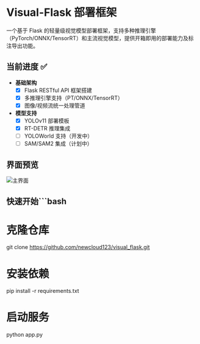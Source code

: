 # Visual-Flask 部署框架

一个基于 Flask 的轻量级视觉模型部署框架，支持多种推理引擎（PyTorch/ONNX/TensorRT）和主流视觉模型，提供开箱即用的部署能力及标注导出功能。

## 当前进度 ✅
- **基础架构**  
  - [x] Flask RESTful API 框架搭建
  - [x] 多推理引擎支持（PT/ONNX/TensorRT）
  - [x] 图像/视频流统一处理管道
- **模型支持**  
  - [x] YOLOv11 部署模板
  - [x] RT-DETR 推理集成
  - [ ] YOLOWorld 支持（开发中）
  - [ ] SAM/SAM2 集成（计划中）

## 界面预览  
![主界面](visual_flask/Assets/mainpage.png)

## 快速开始```bash
# 克隆仓库
git clone https://github.com/newcloud123/visual_flask.git

# 安装依赖
pip install -r requirements.txt

# 启动服务
python app.py